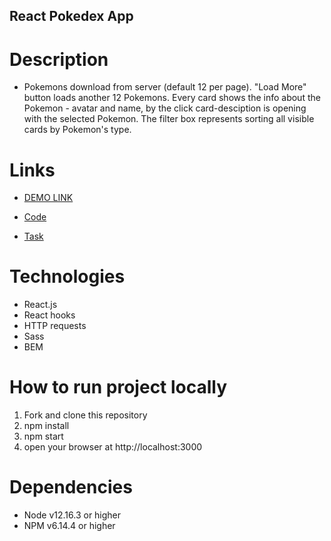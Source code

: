 ## React Pokedex App

# Description
- Pokemons download from server (default 12 per page). "Load More" button loads another 12 Pokemons. Every card shows the info about the Pokemon - avatar and name, by the click card-desciption is opening with the selected Pokemon. The filter box represents sorting all visible cards by Pokemon's type.

# Links
- [DEMO LINK](https://nazarmatsevych.github.io/pokemon-app)

- [Code](https://github.com/nazarmatsevych/pokemon-app)

- [Task](https://docs.google.com/document/d/1f8ORVRa2ps9dYSv2KuCdhrx6K-CJ-ozRm-AGosAGpbQ/edit)

# Technologies
- React.js
- React hooks
- HTTP requests
- Sass
- BEM

# How to run project locally
1. Fork and clone this repository
2. npm install
3. npm start
4. open your browser at http://localhost:3000

# Dependencies
- Node v12.16.3 or higher
- NPM v6.14.4 or higher
